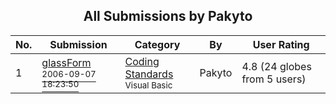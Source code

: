 ﻿<div align="center">

## All Submissions by Pakyto

</div>

No.  | Submission | Category | By   | User Rating
---- | ---------- | -------- | ---- | -----------
1 | [glassForm<br /><sup>2006-09-07 18:23:50</sup>](https://github.com/Planet-Source-Code/pakyto-glassform__1-67560) | [Coding Standards<br /><sup>Visual Basic</sup>](../ByCategory/coding-standards__1-43.md) | Pakyto | 4.8 (24 globes from 5 users)
